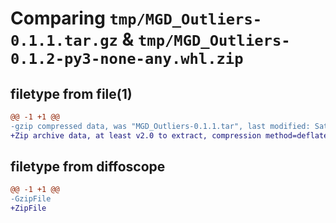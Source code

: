 # Comparing `tmp/MGD_Outliers-0.1.1.tar.gz` & `tmp/MGD_Outliers-0.1.2-py3-none-any.whl.zip`

## filetype from file(1)

```diff
@@ -1 +1 @@
-gzip compressed data, was "MGD_Outliers-0.1.1.tar", last modified: Sat Apr 22 09:56:14 2023, max compression
+Zip archive data, at least v2.0 to extract, compression method=deflate
```

## filetype from diffoscope

```diff
@@ -1 +1 @@
-GzipFile
+ZipFile
```

